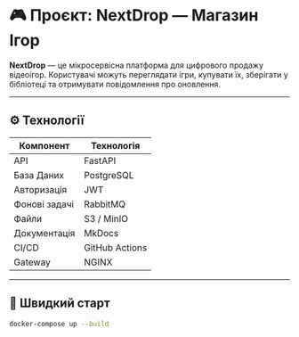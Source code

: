 # 🎮 Проєкт: NextDrop — Магазин Ігор

**NextDrop** — це мікросервісна платформа для цифрового продажу відеоігор. Користувачі можуть переглядати ігри, купувати їх, зберігати у бібліотеці та отримувати повідомлення про оновлення.

---

## ⚙️ Технології

| Компонент        | Технологія       |
|------------------|------------------|
| API              | FastAPI          |
| База Даних       | PostgreSQL       |
| Авторизація      | JWT              |
| Фонові задачі    | RabbitMQ         |
| Файли            | S3 / MinIO       |
| Документація     | MkDocs           |
| CI/CD            | GitHub Actions   |
| Gateway          | NGINX            |

---

## 🚀 Швидкий старт

```bash
docker-compose up --build
```